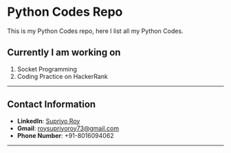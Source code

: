 # Python Codes Repo

This is my Python Codes repo, here I list all my Python Codes.

## Currently I am working on

1. Socket Programming
2. Coding Practice on HackerRank














---
## Contact Information

- **LinkedIn**: [Supriyo Roy](https://www.linkedin.com/in/supriyo-roy-kolkata)
- **Gmail**: [roysupriyoroy73@gmail.com](mailto:roysupriyoroy73@gmail.com)
- **Phone Number**: +91-8016094062
---
